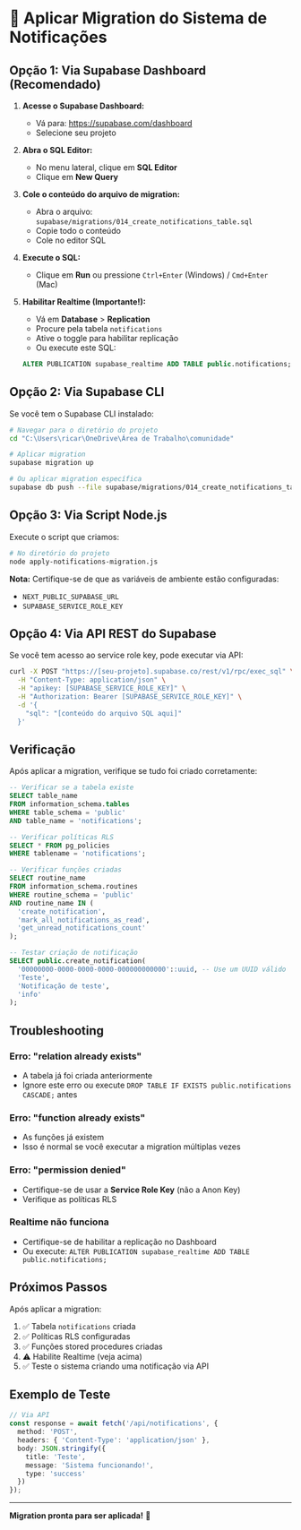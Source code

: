 # 🔔 Aplicar Migration do Sistema de Notificações

## Opção 1: Via Supabase Dashboard (Recomendado)

1. **Acesse o Supabase Dashboard:**
   - Vá para: https://supabase.com/dashboard
   - Selecione seu projeto

2. **Abra o SQL Editor:**
   - No menu lateral, clique em **SQL Editor**
   - Clique em **New Query**

3. **Cole o conteúdo do arquivo de migration:**
   - Abra o arquivo: `supabase/migrations/014_create_notifications_table.sql`
   - Copie todo o conteúdo
   - Cole no editor SQL

4. **Execute o SQL:**
   - Clique em **Run** ou pressione `Ctrl+Enter` (Windows) / `Cmd+Enter` (Mac)

5. **Habilitar Realtime (Importante!):**
   - Vá em **Database** > **Replication**
   - Procure pela tabela `notifications`
   - Ative o toggle para habilitar replicação
   - Ou execute este SQL:
   ```sql
   ALTER PUBLICATION supabase_realtime ADD TABLE public.notifications;
   ```

## Opção 2: Via Supabase CLI

Se você tem o Supabase CLI instalado:

```bash
# Navegar para o diretório do projeto
cd "C:\Users\ricar\OneDrive\Área de Trabalho\comunidade"

# Aplicar migration
supabase migration up

# Ou aplicar migration específica
supabase db push --file supabase/migrations/014_create_notifications_table.sql
```

## Opção 3: Via Script Node.js

Execute o script que criamos:

```bash
# No diretório do projeto
node apply-notifications-migration.js
```

**Nota:** Certifique-se de que as variáveis de ambiente estão configuradas:
- `NEXT_PUBLIC_SUPABASE_URL`
- `SUPABASE_SERVICE_ROLE_KEY`

## Opção 4: Via API REST do Supabase

Se você tem acesso ao service role key, pode executar via API:

```bash
curl -X POST "https://[seu-projeto].supabase.co/rest/v1/rpc/exec_sql" \
  -H "Content-Type: application/json" \
  -H "apikey: [SUPABASE_SERVICE_ROLE_KEY]" \
  -H "Authorization: Bearer [SUPABASE_SERVICE_ROLE_KEY]" \
  -d '{
    "sql": "[conteúdo do arquivo SQL aqui]"
  }'
```

## Verificação

Após aplicar a migration, verifique se tudo foi criado corretamente:

```sql
-- Verificar se a tabela existe
SELECT table_name 
FROM information_schema.tables 
WHERE table_schema = 'public' 
AND table_name = 'notifications';

-- Verificar políticas RLS
SELECT * FROM pg_policies 
WHERE tablename = 'notifications';

-- Verificar funções criadas
SELECT routine_name 
FROM information_schema.routines 
WHERE routine_schema = 'public' 
AND routine_name IN (
  'create_notification',
  'mark_all_notifications_as_read',
  'get_unread_notifications_count'
);

-- Testar criação de notificação
SELECT public.create_notification(
  '00000000-0000-0000-0000-000000000000'::uuid, -- Use um UUID válido
  'Teste',
  'Notificação de teste',
  'info'
);
```

## Troubleshooting

### Erro: "relation already exists"
- A tabela já foi criada anteriormente
- Ignore este erro ou execute `DROP TABLE IF EXISTS public.notifications CASCADE;` antes

### Erro: "function already exists"
- As funções já existem
- Isso é normal se você executar a migration múltiplas vezes

### Erro: "permission denied"
- Certifique-se de usar a **Service Role Key** (não a Anon Key)
- Verifique as políticas RLS

### Realtime não funciona
- Certifique-se de habilitar a replicação no Dashboard
- Ou execute: `ALTER PUBLICATION supabase_realtime ADD TABLE public.notifications;`

## Próximos Passos

Após aplicar a migration:

1. ✅ Tabela `notifications` criada
2. ✅ Políticas RLS configuradas
3. ✅ Funções stored procedures criadas
4. ⚠️  Habilite Realtime (veja acima)
5. ✅ Teste o sistema criando uma notificação via API

## Exemplo de Teste

```typescript
// Via API
const response = await fetch('/api/notifications', {
  method: 'POST',
  headers: { 'Content-Type': 'application/json' },
  body: JSON.stringify({
    title: 'Teste',
    message: 'Sistema funcionando!',
    type: 'success'
  })
});
```

---

**Migration pronta para ser aplicada!** 🚀
